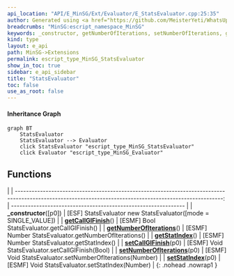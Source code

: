 ```yaml
---
api_location: "API/E_MinSG/Ext/Evaluator/E_StatsEvaluator.cpp:25:35"
author: Generated using <a href="https://github.com/MeisterYeti/WhatsUpDoc">WhatsUpDoc</a>
breadcrumbs: "MinSG:escript_namespace_MinSG"
keywords: _constructor, getNumberOfIterations, setNumberOfIterations, getStatIndex, setStatIndex, getCallGlFinish, setCallGlFinish
kind: type
layout: e_api
path: MinSG->Extensions
permalink: escript_type_MinSG_StatsEvaluator
show_in_toc: true
sidebar: e_api_sidebar
title: "StatsEvaluator"
toc: false
use_as_root: false
---
```


#### Inheritance Graph

```mermaid
graph BT
	StatsEvaluator
	StatsEvaluator --> Evaluator
	click StatsEvaluator "escript_type_MinSG_StatsEvaluator"
	click Evaluator "escript_type_MinSG_Evaluator"
```

## Functions

|
| --------------------------------------------------------------------------------------------------------------------------------------------------------: | -------------------------------------------------------------- | 
| **_constructor**([p0])                                                                                                                                    | [ESF] StatsEvaluator new StatsEvaluator([mode = SINGLE_VALUE]) | 
| **[getCallGlFinish](classMinSG_1_1Evaluators_1_1StatsEvaluator#classMinSG_1_1Evaluators_1_1StatsEvaluator_1a0667c0c696548ebedd2b2b08dbd28f72)**()         | [ESMF] Bool StatsEvaluator.getCallGlFinish()                   | 
| **[getNumberOfIterations](classMinSG_1_1Evaluators_1_1StatsEvaluator#classMinSG_1_1Evaluators_1_1StatsEvaluator_1a7754984d9c3507695751c9df32cd72e6)**()   | [ESMF] Number StatsEvaluator.getNumberOfIterations()           | 
| **[getStatIndex](classMinSG_1_1Evaluators_1_1StatsEvaluator#classMinSG_1_1Evaluators_1_1StatsEvaluator_1a247cd3b8a5536554f2ed5a97d99477dd)**()            | [ESMF] Number StatsEvaluator.getStatIndex()                    | 
| **[setCallGlFinish](classMinSG_1_1Evaluators_1_1StatsEvaluator#classMinSG_1_1Evaluators_1_1StatsEvaluator_1aea1750ecbc840283046379dae74b36d9)**(p0)       | [ESMF] Void StatsEvaluator.setCallGlFinish(Bool)               | 
| **[setNumberOfIterations](classMinSG_1_1Evaluators_1_1StatsEvaluator#classMinSG_1_1Evaluators_1_1StatsEvaluator_1a7560303987f557ebb8b57c36b06f1517)**(p0) | [ESMF] Void StatsEvaluator.setNumberOfIterations(Number)       | 
| **[setStatIndex](classMinSG_1_1Evaluators_1_1StatsEvaluator#classMinSG_1_1Evaluators_1_1StatsEvaluator_1a546a7f3d4184295ba39296178444c89d)**(p0)          | [ESMF] Void StatsEvaluator.setStatIndex(Number)                | 
{: .nohead .nowrap1 }

